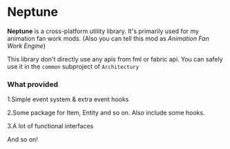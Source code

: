 # Neptune

**Neptune** is a cross-platform utility library. It's primarily used for my animation fan work mods. (Also you can tell
this mod as *Animation Fan Work Engine*)

This library don't directly use any apis from fml or fabric api. You can safely use it in the `common` subproject
of `Architectury`

### What provided

1.Simple event system & extra event hooks

2.Some package for Item, Entity and so on. Also include some hooks.

3.A lot of functional interfaces

And so on!